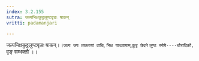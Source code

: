 ```yaml
---
index: 3.2.155
sutra: जल्पभिक्षकुट्टलुण्टवृङः षाकन्
vritti: padamanjari

---
```

जल्पभिक्षकुट्टलुण्टवृङः षाकन्।।`जल्प जप व्यक्तायां वाचि`, `भिक्ष याच्ञायाम्`,`कुट्ट छेदने` `लुण्ठ स्येये----चौरादिकौ, `वृङ् सम्भक्तौ`।।